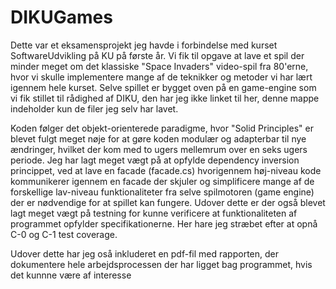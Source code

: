 # DIKUGames
Dette var et eksamensprojekt jeg havde i forbindelse med kurset SoftwareUdvikling på KU på første år. 
Vi fik til opgave at lave et spil der minder meget om det klassiske "Space Invaders" video-spil fra 80'erne, hvor vi skulle implementere mange af de teknikker og metoder vi har lært igennem hele kurset. Selve spillet er bygget oven på en game-engine som vi fik stillet til rådighed af DIKU, den har jeg ikke linket til her, denne mappe indeholder kun de filer jeg selv har lavet. 

Koden følger det objekt-orienterede paradigme, hvor "Solid Principles" er blevet fulgt meget nøje for at gøre koden modulær og adapterbar til nye ændringer, hvilket der kom med to ugers mellemrum over en seks ugers periode. Jeg har lagt meget vægt på at opfylde dependency inversion princippet, ved at lave en facade (facade.cs) hvorigennem høj-niveau kode kommunikerer igennem en facade der skjuler og simplificere mange af de forskellige lav-niveau funktionaliteter fra selve spilmotoren (game engine) der er nødvendige for at spillet kan fungere. Udover dette er der også blevet lagt meget vægt på testning for kunne verificere at funktionaliteten af programmet opfylder specifikationerne. Her hare jeg stræbet efter at opnå C-0 og C-1 test coverage.

Udover dette har jeg oså inkluderet en pdf-fil med rapporten, der dokumentere hele arbejdsprocessen der har ligget bag programmet, hvis det kunnne være af interesse


